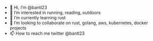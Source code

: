 - 👋 Hi, I’m @bantl23
- 👀 I’m interested in running, reading, outdoors
- 🌱 I’m currently learning rust
- 💞️ I’m looking to collaborate on rust, golang, aws, kubernetes, docker projects
- 📫 How to reach me twitter @bantl23

<!---
bantl23/bantl23 is a ✨ special ✨ repository because its `README.md` (this file) appears on your GitHub profile.
You can click the Preview link to take a look at your changes.
--->
